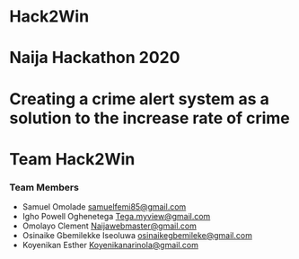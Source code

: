 # Hack2Win
# Naija Hackathon 2020
# Creating a crime alert system as a solution to the increase rate of crime 
# Team Hack2Win
### Team Members
- Samuel Omolade
samuelfemi85@gmail.com
- Igho Powell Oghenetega 
Tega.myview@gmail.com
- Omolayo Clement
Naijawebmaster@gmail.com
- Osinaike Gbemilekke Iseoluwa
osinaikegbemileke@gmail.com
- Koyenikan Esther
Koyenikanarinola@gmail.com

